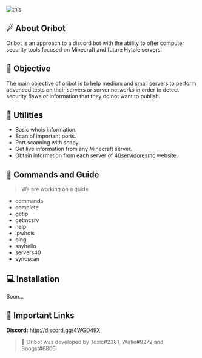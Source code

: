 ![this](https://img.shields.io/badge/Status-Under%20Development-lightgreen?style=for-the-badge)

## ☄ About Oribot
Oribot is an approach to a discord bot with the ability to offer computer security tools focused on Minecraft and future Hytale servers.

## 🎯 Objective
The main objective of oribot is to help medium and small servers to perform advanced tests on their servers or server networks in order to detect security flaws or information that they do not want to publish.

## 📒 Utilities
- Basic whois information.
- Scan of important ports.
- Port scanning with scapy.
- Get live information from any Minecraft server.
- Obtain information from each server of [40servidoresmc](https://www.40servidoresmc.es/) website.

## 🤖 Commands and Guide

> We are working on a guide

- commands  
- complete  
- getip     
- getmcsrv  
- help
- ipwhois   
- ping      
- sayhello  
- servers40 
- syncscan

## 💻 Installation
Soon...

## 🔗 Important Links

**Discord:** http://discord.gg/4WGD49X

> 🔧 Oribot was developed by Toxic#2381, Wirlie#9272 and Boogst#6806